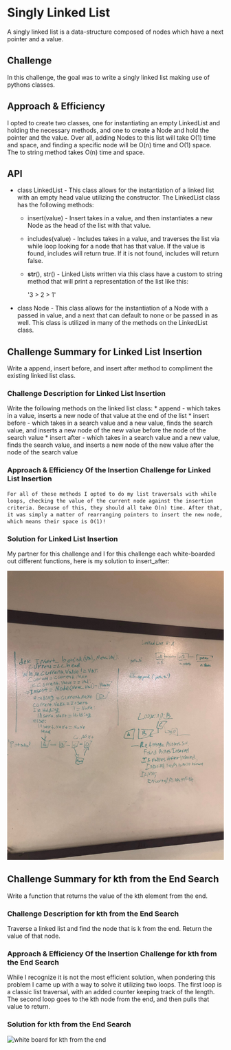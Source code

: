 # Singly Linked List

A singly linked list is a data-structure composed of nodes which have a next pointer and a value.

## Challenge

In this challenge, the goal was to write a singly linked list making use of pythons classes.

## Approach & Efficiency

I opted to create two classes, one for instantiating an empty LinkedList and holding the necessary methods, and one to create a Node and hold the pointer and the value. 
Over all, adding Nodes to this list will take O(1) time and space, and finding a specific node will be O(n) time and O(1) space. The to string method takes O(n) time and space.

## API

* class LinkedList - This class allows for the instantiation of a linked list with an empty head value utilizing the constructor. The LinkedList class has the following methods:

  * insert(value) - Insert takes in a value, and then instantiates a new Node as the head of the list with that value.

  * includes(value) - Includes takes in a value, and traverses the list via while loop looking for a node that has that value. If the value is found, includes will return true. If it is not found, includes will return false.

  * __str__(), str() - Linked Lists written via this class have a custom to string method that will print a representation of the list like this:

    '3 > 2 > 1'

* class Node - This class allows for the instantiation of a Node with a passed in value, and a next that can default to none or be passed in as well. This class is utilized in many of the methods on the LinkedList class.

## Challenge Summary for Linked List Insertion

Write a append, insert before, and insert after method to compliment the existing linked list class.

### Challenge Description for Linked List Insertion

Write the following methods on the linked list class: 
    * append - which takes in a value, inserts a new node of that value at the end of the list
    * insert before - which takes in a search value and a new value, finds the search value, and inserts a new node of the new value before the node of the search value 
    * insert after - which takes in a search value and a new value, finds the search value, and inserts a new node of the new value after the node of the search value


### Approach & Efficiency Of the Insertion Challenge for Linked List Insertion

    For all of these methods I opted to do my list traversals with while loops, checking the value of the current node against the insertion criteria. Because of this, they should all take O(n) time. After that, it was simply a matter of rearranging pointers to insert the new node, which means their space is O(1)! 

### Solution for Linked List Insertion

My partner for this challenge and I for this challenge each white-boarded out different functions, here is my solution to insert_after: 

![white board for insert before](../../assets/insert_node_before.jpg)

## Challenge Summary for kth from the End Search

Write a function that returns the value of the kth element from the end.

### Challenge Description for kth from the End Search

Traverse a linked list and find the node that is k from the end. Return the value of that node.

### Approach & Efficiency Of the Insertion Challenge for kth from the End Search

While I recognize it is not the most efficient solution, when pondering this problem I came up with a way to solve it utilizing two loops. The first loop is a classic list traversal, with an added counter keeping track of the length. The second loop goes to the kth node from the end, and then pulls that value to return.

### Solution for kth from the End Search

![white board for kth from the end](../../assets/kthFromTheEndSearch.jpg)
